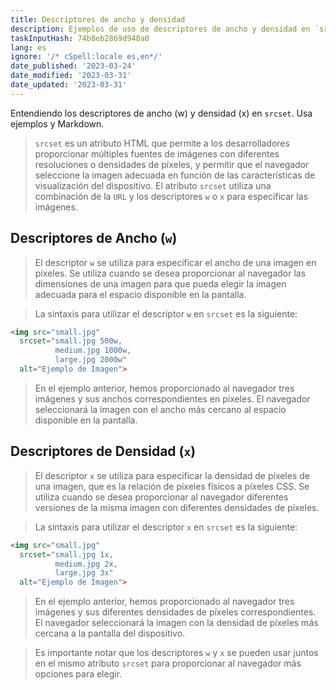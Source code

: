 ```yaml
---
title: Descriptores de ancho y densidad
description: Ejemplos de uso de descriptores de ancho y densidad en `srcset`
taskInputHash: 74b8eb2869d948a0
lang: es
ignore: '/* cSpell:locale es,en*/'
date_published: '2023-03-24'
date_modified: '2023-03-31'
date_updated: '2023-03-31'
---
```

Entendiendo los descriptores de ancho (w) y densidad (x) en `srcset`. Usa ejemplos y Markdown.

> `srcset` es un atributo HTML que permite a los desarrolladores proporcionar múltiples fuentes de imágenes con diferentes resoluciones o densidades de píxeles, y permitir que el navegador seleccione la imagen adecuada en función de las características de visualización del dispositivo. El atributo `srcset` utiliza una combinación de la `URL` y los descriptores `w` o `x` para especificar las imágenes.
## Descriptores de Ancho (`w`)

> El descriptor `w` se utiliza para especificar el ancho de una imagen en píxeles. Se utiliza cuando se desea proporcionar al navegador las dimensiones de una imagen para que pueda elegir la imagen adecuada para el espacio disponible en la pantalla.

> La sintaxis para utilizar el descriptor `w` en `srcset` es la siguiente:

```html
<img src="small.jpg"
  srcset="small.jpg 500w,
          medium.jpg 1000w,
          large.jpg 2000w"
  alt="Ejemplo de Imagen">
```


> En el ejemplo anterior, hemos proporcionado al navegador tres imágenes y sus anchos correspondientes en píxeles. El navegador seleccionará la imagen con el ancho más cercano al espacio disponible en la pantalla.
## Descriptores de Densidad (`x`)

> El descriptor `x` se utiliza para especificar la densidad de píxeles de una imagen, que es la relación de píxeles físicos a píxeles CSS. Se utiliza cuando se desea proporcionar al navegador diferentes versiones de la misma imagen con diferentes densidades de píxeles.

> La sintaxis para utilizar el descriptor `x` en `srcset` es la siguiente:

```html
<img src="small.jpg"
  srcset="small.jpg 1x,
          medium.jpg 2x,
          large.jpg 3x"
  alt="Ejemplo de Imagen">
```


> En el ejemplo anterior, hemos proporcionado al navegador tres imágenes y sus diferentes densidades de píxeles correspondientes. El navegador seleccionará la imagen con la densidad de píxeles más cercana a la pantalla del dispositivo.

> Es importante notar que los descriptores `w` y `x` se pueden usar juntos en el mismo atributo `srcset` para proporcionar al navegador más opciones para elegir.
